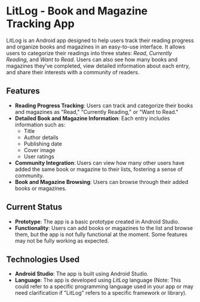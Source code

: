 # LitLog - Book and Magazine Tracking App

LitLog is an Android app designed to help users track their reading progress and organize books and magazines in an easy-to-use interface. It allows users to categorize their readings into three states: *Read*, *Currently Reading*, and *Want to Read*. Users can also see how many books and magazines they've completed, view detailed information about each entry, and share their interests with a community of readers.

## Features

- **Reading Progress Tracking**: Users can track and categorize their books and magazines as "Read," "Currently Reading," or "Want to Read."
- **Detailed Book and Magazine Information**: Each entry includes information such as:
  - Title
  - Author details
  - Publishing date
  - Cover image
  - User ratings
- **Community Integration**: Users can view how many other users have added the same book or magazine to their lists, fostering a sense of community.
- **Book and Magazine Browsing**: Users can browse through their added books or magazines.

## Current Status

- **Prototype**: The app is a basic prototype created in Android Studio.
- **Functionality**: Users can add books or magazines to the list and browse them, but the app is not fully functional at the moment. Some features may not be fully working as expected.
  
## Technologies Used

- **Android Studio**: The app is built using Android Studio.
- **Language**: The app is developed using *LitLog* language (Note: This could refer to a specific programming language used in your app or may need clarification if "LitLog" refers to a specific framework or library).

